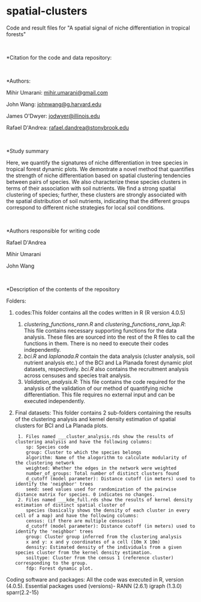 # spatial-clusters
Code and result files for "A spatial signal of niche differentiation in tropical forests"

<br>

*Citation for the code and data repository:

<br>

*Authors:

Mihir Umarani:   mihir.umarani@gmail.com

John Wang:       johnwang@g.harvard.edu

James O'Dwyer:   jodwyer@illinois.edu

Rafael D'Andrea: rafael.dandrea@stonybrook.edu

<br>

*Study summary


Here, we quantify the signatures of niche differentiation in tree species in tropical forest dynamic plots.
We demontrate a novel method that quantifies the strength of niche differentiation based on spatial 
clustering tendencies between pairs of species. We also characterize these species clusters in terms of their 
association with soil nutrients. We find a strong spatial clustering of species;
further, these clusters are strongly associated with the spatial distribution of soil nutrients, indicating 
that the different groups correspond to different niche strategies for local soil conditions.

<br>

*Authors responsible for writing code

Rafael D'Andrea

Mihir Umarani

John Wang

<br>

*Description of the contents of the repository


Folders: 


1. codes:This folder contains all the codes written in R (R version 4.0.5)
 	1. *clustering_functions_rann.R* and *clustering_functions_rann_lap.R*: This file contains necessary supporting functions for the data analysis. 
	   These files are sourced into the rest of the R files to call the functions in them. There is no need to execute their codes independently.
	2. _bci.R_ and _laplanada.R_ contain the data analysis (cluster analysis, soil nutrient analysis etc.) of the BCI and La Planada
   	   forest dynamic plot datasets, respectively. _bci.R_ also contains the recruitment analysis across censuses and species trait analysis.
	3. _Validation_analysis.R_: This file contains the code required for the analysis of the validation of our method of quantifying niche differentiation. 
	   This file requires no external input and can be executed independently.

2. Final datasets: This folder contains 2 sub-folders containing the results of the clustering analysis and kernel density estimation of 
		 spatial clusters for BCI and La Planada plots.

		1. Files named ___cluster_analysis.rds show the results of clustering analysis and have the following columns:
		   sp: Species code
		   group: Cluster to which the species belongs 
		   algorithm: Name of the alogorithm to calculate modularity of the clustering network
		   weighted: Whether the edges in the network were weighted
		   number_of_groups: Total number of distinct clusters found
		   d_cutoff (model parameter): Distance cutoff (in meters) used to identify the 'neighbor' trees
		   seed: seed values used for randomization of the pairwise distance matrix for species. 0 indicates no changes. 
		2. Files named ___kde_full.rds show the results of kernel density estimation of distinct spatial cluster of 
		   species (basically shows the density of each cluster in every cell of a map) and have the following columns:
		   census: (if there are multiple censuses) 
		   d_cutoff (model parameter): Distance cutoff (in meters) used to identify the 'neighbor' trees
		   group: Cluster group inferred from the clustering analysis
		   x and y: x and y coordinates of a cell (10m X 10m)
		   density: Estimated density of the individuals from a given species cluster from the kernel density estimation.
		   soiltype: Cluster from the census 1 (reference cluster) corresponding to the group.
		   fdp: Forest dynamic plot.

			
Coding software and packages:
All the code was executed in R, version (4.0.5).
Essential packages used (versions)-
RANN (2.6.1)
igraph (1.3.0)
sparr(2.2-15)
		   




